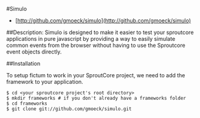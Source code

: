 #Simulo
- [http://github.com/gmoeck/simulo](http://github.com/gmoeck/simulo)


##Description:
Simulo is designed to make it easier to test your sproutcore
applications in pure javascript by providing a way to easily simulate
common events from the browser without having to use the Sproutcore
event objects directly. 

##Installation

To setup fictum to work in your SproutCore project, we need to add the framework to your application.

    $ cd <your sproutcore project's root directory>
    $ mkdir frameworks # if you don't already have a frameworks folder
    $ cd frameworks
    $ git clone git://github.com/gmoeck/simulo.git
